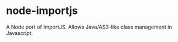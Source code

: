 node-importjs
=============

A Node port of ImportJS. Allows Java/AS3-like class management in Javascript.

